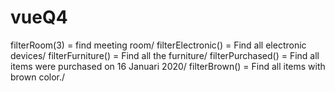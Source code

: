 # vueQ4

filterRoom(3) = find meeting room/
filterElectronic() = Find all electronic devices/
filterFurniture() = Find all the furniture/
filterPurchased() = Find all items were purchased on 16 Januari 2020/
filterBrown() = Find all items with brown color./